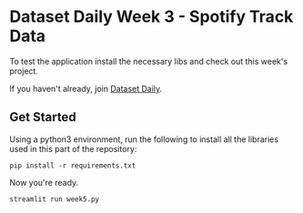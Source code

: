 # Dataset Daily Week 3 - Spotify Track Data

To test the application install the necessary libs and check out this week's project. 

If you haven't already, join [Dataset Daily](https://www.datasetdaily.com).

## Get Started

Using a python3 environment, run the following to install all the libraries used in this part of the repository:
```
pip install -r requirements.txt
```

Now you're ready.
```
streamlit run week5.py
```